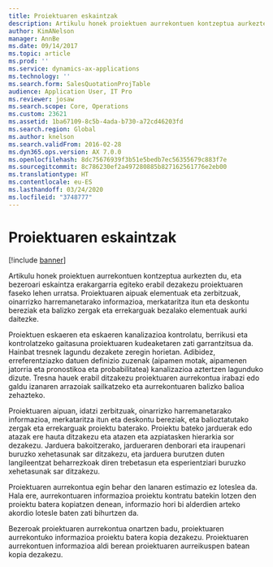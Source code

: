 ```yaml
---
title: Proiektuaren eskaintzak
description: Artikulu honek proiektuen aurrekontuen kontzeptua aurkezten du, eta bezeroari eskaintza erakargarria egiteko erabil dezakezu proiektuaren faseko lehen urratsa. Proiektuaren aipuak elementuak eta zerbitzuak, oinarrizko harremanetarako informazioa, merkataritza itun eta deskontu bereziak eta balizko zergak eta errekarguak bezalako elementuak aurki daitezke.
author: KimANelson
manager: AnnBe
ms.date: 09/14/2017
ms.topic: article
ms.prod: ''
ms.service: dynamics-ax-applications
ms.technology: ''
ms.search.form: SalesQuotationProjTable
audience: Application User, IT Pro
ms.reviewer: josaw
ms.search.scope: Core, Operations
ms.custom: 23621
ms.assetid: 1ba67109-8c5b-4ada-b730-a72cd46203fd
ms.search.region: Global
ms.author: knelson
ms.search.validFrom: 2016-02-28
ms.dyn365.ops.version: AX 7.0.0
ms.openlocfilehash: 8dc75676939f3b51e5bedb7ec56355679c883f7e
ms.sourcegitcommit: 8c786230ef2a497280885b827162561776e2eb00
ms.translationtype: HT
ms.contentlocale: eu-ES
ms.lasthandoff: 03/24/2020
ms.locfileid: "3748777"
---
```

# <a name="project-quotations"></a>Proiektuaren eskaintzak

[!include [banner](../includes/banner.md)]

Artikulu honek proiektuen aurrekontuen kontzeptua aurkezten du, eta bezeroari eskaintza erakargarria egiteko erabil dezakezu proiektuaren faseko lehen urratsa. Proiektuaren aipuak elementuak eta zerbitzuak, oinarrizko harremanetarako informazioa, merkataritza itun eta deskontu bereziak eta balizko zergak eta errekarguak bezalako elementuak aurki daitezke. 

Proiektuen eskaeren eta eskaeren kanalizazioa kontrolatu, berrikusi eta kontrolatzeko gaitasuna proiektuaren kudeaketaren zati garrantzitsua da. Hainbat tresnek lagundu dezakete zeregin horietan. Adibidez, erreferentziazko datuen definizio zuzenak (aipamen motak, aipamenen jatorria eta pronostikoa eta probabilitatea) kanalizazioa aztertzen lagunduko dizute. Tresna hauek erabil ditzakezu proiektuaren aurrekontua irabazi edo galdu izanaren arrazoiak sailkatzeko eta aurrekontuaren balizko balioa zehazteko. 

Proiektuaren aipuan, idatzi zerbitzuak, oinarrizko harremanetarako informazioa, merkataritza itun eta deskontu bereziak, eta balioztatutako zergak eta errekarguak proiektu baterako. Proiektu bateko jarduerak edo atazak ere hauta ditzakezu eta atazen eta azpiatasken hierarkia sor dezakezu. Jarduera bakoitzerako, jardueraren denborari eta iraupenari buruzko xehetasunak sar ditzakezu, eta jarduera burutzen duten langileentzat beharrezkoak diren trebetasun eta esperientziari buruzko xehetasunak sar ditzakezu. 

Proiektuaren aurrekontua egin behar den lanaren estimazio ez loteslea da. Hala ere, aurrekontuaren informazioa proiektu kontratu batekin lotzen den proiektu batera kopiatzen denean, informazio hori bi alderdien arteko akordio lotesle baten zati bihurtzen da. 

Bezeroak proiektuaren aurrekontua onartzen badu, proiektuaren aurrekontuko informazioa proiektu batera kopia dezakezu. Proiektuaren aurrekontuen informazioa aldi berean proiektuaren aurreikuspen batean kopia dezakezu.



